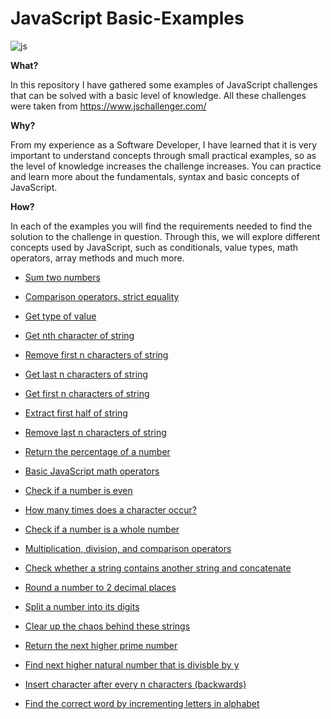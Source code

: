 # JavaScript Basic-Examples

![js](https://user-images.githubusercontent.com/60490805/174626019-a1977275-79fe-4495-9b5e-7fd096bc823c.gif)


**What?**

In this repository I have gathered some examples of JavaScript challenges that can be solved with a basic level of knowledge. 
All these challenges were taken from https://www.jschallenger.com/

**Why?**

From my experience as a Software Developer, I have learned that it is very important to understand concepts through small practical examples, so as the level of knowledge increases the challenge increases. You can practice and learn more about the fundamentals, syntax and basic concepts of JavaScript.

**How?**

In each of the examples you will find the requirements needed to find the solution to the challenge in question. Through this, we will explore different concepts used by JavaScript, such as conditionals, value types, math operators, array methods and much more.

- [Sum two numbers](https://github.com/Camilacslopes/js-basic-examples/blob/main/sum-numbers.js)

- [Comparison operators, strict equality](https://github.com/Camilacslopes/js-basic-examples/blob/fbf063704107f525cafbb3a65ce48e2b383cf507/comparison-values.js)

- [Get type of value](https://github.com/Camilacslopes/js-basic-examples/blob/main/type-of-value.js)

- [Get nth character of string](https://github.com/Camilacslopes/js-basic-examples/blob/main/nth-character.js)

- [Remove first n characters of string](https://github.com/Camilacslopes/js-basic-examples/blob/main/rm-first-characters.js)

- [Get last n characters of string](https://github.com/Camilacslopes/js-basic-examples/blob/main/last-characters.js)

- [Get first n characters of string](https://github.com/Camilacslopes/js-basic-examples/blob/main/get-characters.js)

- [Extract first half of string](https://github.com/Camilacslopes/js-basic-examples/blob/main/first-half.js)

- [Remove last n characters of string](https://github.com/Camilacslopes/js-basic-examples/blob/main/rm-last-characters.js)

- [Return the percentage of a number](https://github.com/Camilacslopes/js-basic-examples/blob/main/percentage.js)

- [Basic JavaScript math operators](https://github.com/Camilacslopes/js-basic-examples/blob/main/math-operations.js)

- [Check if a number is even](https://github.com/Camilacslopes/js-basic-examples/blob/main/even-number.js)

- [How many times does a character occur?](https://github.com/Camilacslopes/js-basic-examples/blob/main/string-occurence.js)

- [Check if a number is a whole number](https://github.com/Camilacslopes/js-basic-examples/blob/main/whole-number.js)

- [Multiplication, division, and comparison operators](https://github.com/Camilacslopes/js-basic-examples/blob/main/condition-and-operators.js)

- [Check whether a string contains another string and concatenate](https://github.com/Camilacslopes/js-basic-examples/blob/main/concatenation.js)

- [Round a number to 2 decimal places](https://github.com/Camilacslopes/js-basic-examples/blob/main/round-number.js)

- [Split a number into its digits](https://github.com/Camilacslopes/js-basic-examples/blob/main/number-to-digits.js)

- [Clear up the chaos behind these strings](https://github.com/Camilacslopes/js-basic-examples/blob/main/organize-string.js)

- [Return the next higher prime number](https://github.com/Camilacslopes/js-basic-examples/blob/main/higher-prime.js)

- [Find next higher natural number that is divisble by y](https://github.com/Camilacslopes/js-basic-examples/blob/main/natural-number.js)

- [Insert character after every n characters (backwards)](https://github.com/Camilacslopes/js-basic-examples/blob/main/insert-character.js)

- [Find the correct word by incrementing letters in alphabet](https://github.com/Camilacslopes/js-basic-examples/blob/main/increment-letters.js)

